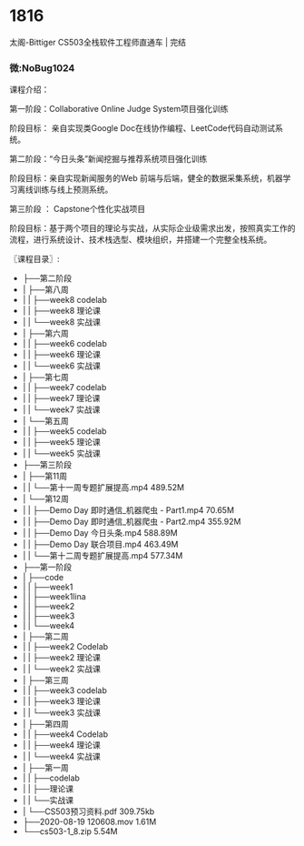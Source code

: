 # 1816
太阁-Bittiger CS503全栈软件工程师直通车 | 完结
### 微:NoBug1024 


课程介绍：

第一阶段：Collaborative Online Judge System项目强化训练

阶段目标： 亲自实现类Google Doc在线协作编程、LeetCode代码自动测试系统。

第二阶段：“今日头条”新闻挖掘与推荐系统项目强化训练

阶段目标：亲自实现新闻服务的Web 前端与后端，健全的数据采集系统，机器学习离线训练与线上预测系统。

第三阶段 ： Capstone个性化实战项目

阶段目标：基于两个项目的理论与实战，从实际企业级需求出发，按照真实工作的流程，进行系统设计、技术栈选型、模块组织，并搭建一个完整全栈系统。


〖课程目录〗:

- ├──第二阶段  
- |   ├──第八周  
- |   |   ├──week8 codelab  
- |   |   ├──week8 理论课  
- |   |   └──week8 实战课  
- |   ├──第六周  
- |   |   ├──week6 codelab  
- |   |   ├──week6 理论课  
- |   |   └──week6 实战课  
- |   ├──第七周  
- |   |   ├──week7 codelab  
- |   |   ├──week7 理论课  
- |   |   └──week7 实战课  
- |   └──第五周  
- |   |   ├──week5 codelab  
- |   |   ├──week5 理论课  
- |   |   └──week5 实战课  
- ├──第三阶段  
- |   ├──第11周  
- |   |   └──第十一周专题扩展提高.mp4  489.52M
- |   └──第12周  
- |   |   ├──Demo  Day 即时通信_机器爬虫 - Part1.mp4  70.65M
- |   |   ├──Demo  Day 即时通信_机器爬虫 - Part2.mp4  355.92M
- |   |   ├──Demo  Day 今日头条.mp4  588.89M
- |   |   ├──Demo  Day 联合项目.mp4  463.49M
- |   |   └──第十二周专题扩展提高.mp4  577.34M
- ├──第一阶段  
- |   ├──code  
- |   |   ├──week1  
- |   |   ├──week1lina  
- |   |   ├──week2  
- |   |   ├──week3  
- |   |   └──week4  
- |   ├──第二周  
- |   |   ├──week2 Codelab  
- |   |   ├──week2 理论课  
- |   |   └──week2 实战课  
- |   ├──第三周  
- |   |   ├──week3 codelab  
- |   |   ├──week3 理论课  
- |   |   └──week3 实战课  
- |   ├──第四周  
- |   |   ├──week4 Codelab  
- |   |   ├──week4 理论课  
- |   |   └──week4 实战课  
- |   ├──第一周  
- |   |   ├──codelab  
- |   |   ├──理论课  
- |   |   └──实战课  
- |   └──CS503预习资料.pdf  309.75kb
- ├──2020-08-19 120608.mov  1.61M
- └──cs503-1_8.zip  5.54M
